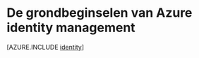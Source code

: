 <properties
    pageTitle="Azure identiteit | Microsoft Azure"
    description="Meer informatie over het gebruik van Azure Active Directory."
    services="active-directory"
    documentationCenter=".net"
    authors="curtand"
    manager="femila"
    editor=""/>

<tags
    ms.service="active-directory"
    ms.workload="identity"
    ms.tgt_pltfrm="na"
    ms.devlang="na"
    ms.topic="article"
    ms.date="10/04/2016"
    ms.author="curtand"/>


# <a name="the-fundamentals-of-azure-identity-management"></a>De grondbeginselen van Azure identity management





[AZURE.INCLUDE [identity](../../includes/identity.md)]
